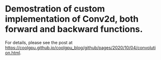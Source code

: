 # Demostration of custom implementation of Conv2d, both forward and backward functions.

For details, please see the post at https://coolgpu.github.io/coolgpu_blog/github/pages/2020/10/04/convolution.html.

